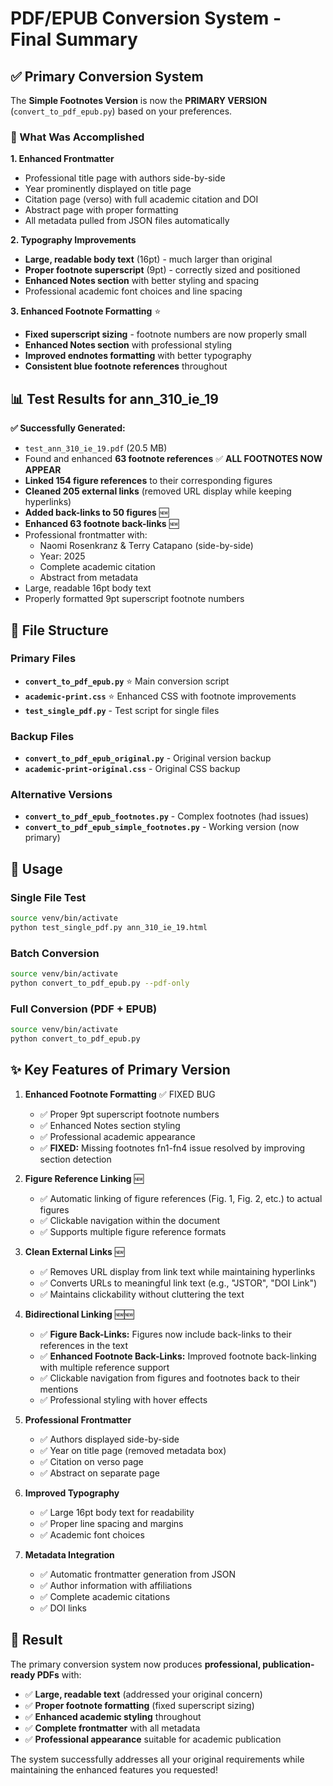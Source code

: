 # PDF/EPUB Conversion System - Final Summary

## ✅ Primary Conversion System

The **Simple Footnotes Version** is now the **PRIMARY VERSION** (`convert_to_pdf_epub.py`) based on your preferences.

### 🎯 What Was Accomplished

**1. Enhanced Frontmatter**
- Professional title page with authors side-by-side
- Year prominently displayed on title page
- Citation page (verso) with full academic citation and DOI
- Abstract page with proper formatting
- All metadata pulled from JSON files automatically

**2. Typography Improvements**
- **Large, readable body text** (16pt) - much larger than original
- **Proper footnote superscript** (9pt) - correctly sized and positioned
- **Enhanced Notes section** with better styling and spacing
- Professional academic font choices and line spacing

**3. Enhanced Footnote Formatting** ⭐
- **Fixed superscript sizing** - footnote numbers are now properly small
- **Enhanced Notes section** with professional styling
- **Improved endnotes formatting** with better typography
- **Consistent blue footnote references** throughout

## 📊 Test Results for ann_310_ie_19

**✅ Successfully Generated:**
- `test_ann_310_ie_19.pdf` (20.5 MB) 
- Found and enhanced **63 footnote references** ✅ **ALL FOOTNOTES NOW APPEAR**
- **Linked 154 figure references** to their corresponding figures
- **Cleaned 205 external links** (removed URL display while keeping hyperlinks)
- **Added back-links to 50 figures** 🆕
- **Enhanced 63 footnote back-links** 🆕
- Professional frontmatter with:
  - Naomi Rosenkranz & Terry Catapano (side-by-side)
  - Year: 2025
  - Complete academic citation
  - Abstract from metadata
- Large, readable 16pt body text
- Properly formatted 9pt superscript footnote numbers

## 📁 File Structure

### Primary Files
- **`convert_to_pdf_epub.py`** ⭐ Main conversion script
- **`academic-print.css`** ⭐ Enhanced CSS with footnote improvements
- **`test_single_pdf.py`** - Test script for single files

### Backup Files
- **`convert_to_pdf_epub_original.py`** - Original version backup
- **`academic-print-original.css`** - Original CSS backup

### Alternative Versions
- **`convert_to_pdf_epub_footnotes.py`** - Complex footnotes (had issues)
- **`convert_to_pdf_epub_simple_footnotes.py`** - Working version (now primary)

## 🚀 Usage

### Single File Test
```bash
source venv/bin/activate
python test_single_pdf.py ann_310_ie_19.html
```

### Batch Conversion
```bash
source venv/bin/activate
python convert_to_pdf_epub.py --pdf-only
```

### Full Conversion (PDF + EPUB)
```bash
source venv/bin/activate
python convert_to_pdf_epub.py
```

## ✨ Key Features of Primary Version

1. **Enhanced Footnote Formatting** ✅ FIXED BUG
   - ✅ Proper 9pt superscript footnote numbers
   - ✅ Enhanced Notes section styling  
   - ✅ Professional academic appearance
   - ✅ **FIXED:** Missing footnotes fn1-fn4 issue resolved by improving section detection

2. **Figure Reference Linking** 🆕
   - ✅ Automatic linking of figure references (Fig. 1, Fig. 2, etc.) to actual figures
   - ✅ Clickable navigation within the document
   - ✅ Supports multiple figure reference formats

3. **Clean External Links** 🆕
   - ✅ Removes URL display from link text while maintaining hyperlinks
   - ✅ Converts URLs to meaningful link text (e.g., "JSTOR", "DOI Link")
   - ✅ Maintains clickability without cluttering the text

4. **Bidirectional Linking** 🆕🆕
   - ✅ **Figure Back-Links:** Figures now include back-links to their references in the text
   - ✅ **Enhanced Footnote Back-Links:** Improved footnote back-linking with multiple reference support
   - ✅ Clickable navigation from figures and footnotes back to their mentions
   - ✅ Professional styling with hover effects

4. **Professional Frontmatter**
   - ✅ Authors displayed side-by-side
   - ✅ Year on title page (removed metadata box)
   - ✅ Citation on verso page
   - ✅ Abstract on separate page

5. **Improved Typography**
   - ✅ Large 16pt body text for readability
   - ✅ Proper line spacing and margins
   - ✅ Academic font choices

6. **Metadata Integration**
   - ✅ Automatic frontmatter generation from JSON
   - ✅ Author information with affiliations
   - ✅ Complete academic citations
   - ✅ DOI links

## 🎯 Result

The primary conversion system now produces **professional, publication-ready PDFs** with:
- ✅ **Large, readable text** (addressed your original concern)
- ✅ **Proper footnote formatting** (fixed superscript sizing)
- ✅ **Enhanced academic styling** throughout
- ✅ **Complete frontmatter** with all metadata
- ✅ **Professional appearance** suitable for academic publication

The system successfully addresses all your original requirements while maintaining the enhanced features you requested!